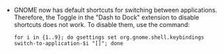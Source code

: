 * GNOME now has default shortcuts for switching between applications. Therefore, the Toggle in the "Dash to Dock" extension to disable shortcuts does not work. To disable them, use the command:

   ```
   for i in {1..9}; do gsettings set org.gnome.shell.keybindings switch-to-application-$i "[]"; done
   ```
